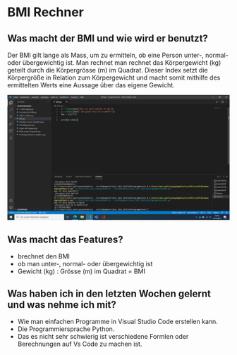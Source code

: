 # BMI Rechner

## Was macht der BMI und wie wird er benutzt?
Der BMI gilt lange als Mass, um zu ermitteln, ob eine Person unter-, normal- oder übergewichtig ist.
Man rechnet man rechnet das Körpergewicht (kg) geteilt durch die Körpergrösse (m) im Quadrat.
Dieser Index setzt die Körpergröße in Relation zum Körpergewicht und macht somit mithilfe des ermittelten Werts eine Aussage über das eigene Gewicht.

![](BMIcode.png)

## Was macht das Features?
- brechnet den BMI
- ob man unter-, normal- oder übergewichtig ist
- Gewicht (kg) : Grösse (m) im Quadrat = BMI

## Was haben ich in den letzten Wochen gelernt und was nehme ich mit?
- Wie man einfachen Programme in Visual Studio Code erstellen kann. 
- Die Programmiersprache Python.
- Das es nicht sehr schwierig ist verschiedene Formlen oder Berechnungen auf Vs Code zu machen ist.
